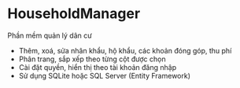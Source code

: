 # HouseholdManager
Phần mềm quản lý dân cư
- Thêm, xoá, sửa nhân khẩu, hộ khẩu, các khoản đóng góp, thu phí
- Phân trang, sắp xếp theo từng cột được chọn
- Cài đặt quyền, hiển thị theo tài khoản đăng nhập
- Sử dụng SQLite hoặc SQL Server (Entity Framework)
